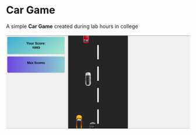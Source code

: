 # Car Game

A simple **Car Game** created during lab hours in college
<br />
<br />
<img title="a title" alt="Alt text" src="./assets/car_game.png">
